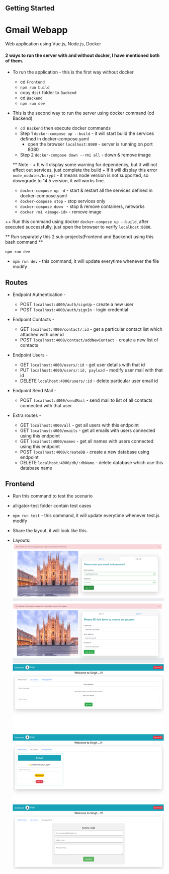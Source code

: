## Getting Started

# Gmail Webapp
Web application using Vue.js, Node.js, Docker

#### 2 ways to run the server with and without docker, I have mentioned both of them.

+ To run the application - this is the first way without docker
	+ cd `Frontend`
	+ ```npm run build```
	+ copy `dist` folder to `Backend`
	+ cd `Backend`
	+ ```npm run dev```

+ This is the second way to run the server using docker command (cd Backend)

	+ ```cd Backend``` then execute docker commands
	+ Step 1 ```docker-compose up --build``` - it will start build the services defined in docker-compose.yaml
		+ open the browser ```localhost:8080``` - server is running on port 8080
	+ Step 2 ```docker-compose down --rmi all``` - down & remove image

	** Note - 
		+ It will display some warning for dependency, but it will not effect out services, just complete the build
		+ If it will display this error ``` node_modules/bcrypt``` - it means node version is not supported, so downgrade to 14.5 version, it will works fine.

	<!-- Other docker command to execute -->
	+ ```docker-compose up -d``` - start & restart all the services defined in docker-compose.yaml
	+ ```docker-compose stop``` - stop services only
	+ ```docker-compose down ``` - stop & remove containers, networks
	+ ```docker rmi <image-id>``` - remove image 

++ Run this command using docker ```docker-compose up --build```, after executed successfully, just open the browser to verify ```localhost:8080```.


** Run separately this 2 sub-projects(Frontend and Backend) using this bash command **

```bash
npm run dev 
```

+ ```npm run dev``` - this command, it will update everytime whenever the file modify

## Routes

+ Endpoint Authentication -
	+ POST ```localhost:4000/auth/signUp```  - create a new user
	+ POST ```localhost:4000/auth/signIn```  - login credential 

+ Endpoint Contacts -
	+ GET ```localhost:4000/contact/:id```  - get a particular contact list which attached with user id
	+ POST ```localhost:4000/contact/addNewContact```  - create a new list of contacts

+ Endpoint Users -
	+ GET ```localhost:4000/users/:id```  - get user details with that id
	+ PUT ```localhost:4000/users/:id, payload```  - modify user mail with that id
	+ DELETE ```localhost:4000/users/:id``` - delete particular user email id

+ Endpoint Send Mail - 
	+ POST ```localhost:4000/sendMail```  - send mail to list of all contacts connected with that user

+ Extra routes -
	+ GET ```localhost:4000/all``` - get all users with this endpoint
	+ GET ```localhost:4000/emails``` - get all emails with users connected using this endpoint
	+ GET ```localhost:4000/names``` - get all names with users connected using this endpoint
	+ POST ```localhost:4000/createDB``` - create a new database using endpoint
	+ DELETE ```localhost:4000/db/:dbName``` - delete database which use this database name
		
## Frontend 
+ Run this command to test the scenario
+ alligator-test folder contain test cases
+ ```npm run test``` - this command, it will update everytime whenever test.js modify

+ Share the layout, it will look like this.
+ Layouts:
![layout_1](./layouts/layout_1.png)
![layout_2](./layouts/layout_2.png)
![layout_3](./layouts/layout_3.png)
![layout_4](./layouts/layout_4.png)
![layout_5](./layouts/layout_5.png)
